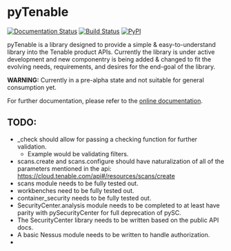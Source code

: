 # pyTenable

[![Documentation Status](https://readthedocs.org/projects/pytenable/badge/?version=latest)](http://pytenable.readthedocs.io/en/latest/?badge=latest)
[![Build Status](https://travis-ci.org/tenable/pyTenable.svg?branch=master)](https://travis-ci.org/tenable/pyTenable)
[![PyPI](https://img.shields.io/pypi/v/pytenable.svg)](https://pypi.org/project/pyTenable/)



pyTenable is a library designed to provide a simple & easy-to-understand library into the Tenable product APIs.  Currently the library is under active development and new componentry is being added & changed to fit the evolving needs, requirements, and desires for the end-goal of the library.

**WARNING:** Currently in a pre-alpha state and not suitable for general consumption yet.

For further documentation, please refer to the [online documentation](http://pytenable.readthedocs.io).

## TODO:

- _check should allow for passing a checking function for further validation.
  + Example would be validating filters.
- scans.create and scans.configure should have naturalization of all of the parameters mentioned in the api: https://cloud.tenable.com/api#/resources/scans/create
- scans module needs to be fully tested out.
- workbenches need to be fully tested out.
- container_security needs to be fully tested out.
- SecurityCenter.analysis module needs to be completed to at least have parity with pySecurityCenter for full deprecation of pySC.
- The SecurityCenter library needs to be written based on the public API docs.
- A basic Nessus module needs to be written to handle authorization.
- 